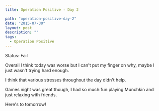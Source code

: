 ```yaml
---
title: Operation Positive - Day 2

path: "operation-positive-day-2"
date: "2015-07-30"
layout: post
description: ""
tags:
  - Operation Positive
---
```

Status: Fail

Overall I think today was worse but I can't put my finger on why, maybe I just wasn't trying hard enough.

I think that various stresses throughout the day didn't help.

Games night was great though, I had so much fun playing Munchkin and just relaxing with friends.

Here's to tomorrow!
